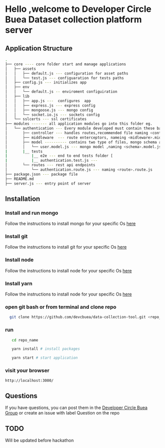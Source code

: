 # Hello ,welcome to Developer Circle Buea Dataset collection platform server
## Application Structure

```bash
.
├── core ---- core folder start and manage applications
│   ├── assets
│   │   ├── default.js --- configuration for asset paths
│   │   └── test.js --- configuaration for tests paths
│   ├── config.js --- initializes app 
│   ├── env
│   │   └── default.js -- enviroment configuiration
│   ├── lib
│   │   ├── app.js ---  configures  app
│   │   ├── express.js --- express config
│   │   ├── mongoose.js --- mongo config
│   │   └── socket.io.js --- sockets config
│   └── sslcerts --- ssl certificates
├── modules ------- all application modules go into this folder eg.
│   └── authentication --- Every module developed must contain these base folder
│       ├── controller --- handles routes,recommended file naming <controller_name>.controller.js
│       ├── middleware  --- route enterceptors, nameing <midleware>.middleware.js
│       ├── model ---------- contains two type of files, mongo schema and class files
│       │   └── user.model.js --- mongo model ,naming <schema>.model.js, class <class>.class.js
|       |__ tests
|           |__ e2e --- end to end tests folder [
|           |__ authentication.test.js ---
│       └── routes --- rest api endpoints
│           └── authentication.route.js --- naming <route>.route.js 
├── package.json --- package file
├── README.md
├── server.js --- entry point of server
```
## Installation
### Install and run mongo
Follow the instructions to install mongo for your specific Os [here](https://docs.mongodb.com/manual/installation/)
### Install git
Follow the instructions to install git for your specific Os [here](https://git-scm.com/downloads)
### Install node
Follow the instructions to install node for your specific Os [here](https://nodejs.org/en/download/)
### Install yarn
Follow the instructions to install node for your specific Os [here](https://yarnpkg.com/)
### open git bash or from terminal and clone repo
```bash
  git clone https://github.com/devcbuea/data-collection-tool.git <repo_name>
 ```
 ### run
 ```bash
    cd repo_name
 ```
 ```bash
    yarn install # install packages
 ```
 ```bash
    yarn start # start application
 ```
 ### visit your browser
    http://localhost:3000/
    
 ## Questions
 If you have questions, you can post them in the [Developer Circle Buea Group](https://www.facebook.com/groups/DevCBuea/)
 or create an issue with label Question on the repo
 ## TODO
 Will be updated before hackathon
  
  
  
